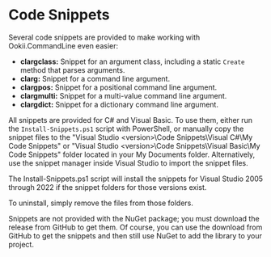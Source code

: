 # Code Snippets

Several code snippets are provided to make working with Ookii.CommandLine even easier:

- **clargclass:** Snippet for an argument class, including a static `Create` method that parses arguments.
- **clarg:** Snippet for a command line argument.
- **clargpos:** Snippet for a positional command line argument.
- **clargmulti:** Snippet for a multi-value command line argument.
- **clargdict:** Snippet for a dictionary command line argument.

All snippets are provided for C# and Visual Basic. To use them, either run the `Install-Snippets.ps1` script with PowerShell, or manually copy the snippet files to the "Visual Studio \<version>\Code Snippets\Visual C#\My Code Snippets" or "Visual Studio \<version>\Code Snippets\Visual Basic\My Code Snippets" folder located in your My Documents folder. Alternatively, use the snippet manager inside Visual Studio to import the snippet files.

The Install-Snippets.ps1 script will install the snippets for Visual Studio 2005 through 2022 if the snippet folders for those versions exist.

To uninstall, simply remove the files from those folders.

Snippets are not provided with the NuGet package; you must download the release from GitHub to get them. Of course, you can use the download from GitHub to get the snippets and then still use NuGet to add the library to your project.
